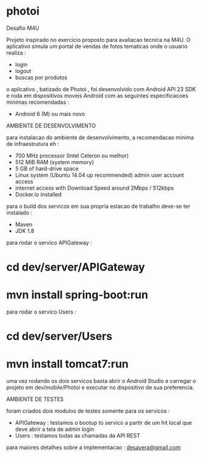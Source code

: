 # photoi
Desafio M4U

Projeto inspirado no exercicio proposto para avaliacao tecnica na M4U. O aplicativo simula um portal de vendas de fotos tematicas onde o usuario realiza :

- login 
- logout
- buscas por produtos

o aplicativo , batizado de Photoi , foi desenvolvido com Android API 23 SDK e roda em dispositivos moveis Android com as seguintes especificacoes minimas recomendadas :

- Android 6 (M) ou mais novo

AMBIENTE DE DESENVOLVIMENTO

para instalacao do ambiente de desenvolvimento, a recomendacao minima de infraestrutura eh :

- 700 MHz processor (Intel Celeron ou melhor)
- 512 MiB RAM (system memory)
- 5 GB of hard-drive space 
- Linux system (Ubuntu 14.04 up recommended) admin user account access
- internet access with Download Speed around 2Mbps / 512kbps
- Docker.io installed

para o build dos servicos em sua propria estacao de trabalho deve-se ter instalado :

- Maven
- JDK 1.8

para rodar o servico APIGateway :

# cd dev/server/APIGateway
# mvn install spring-boot:run

para rodar o servico Users :

# cd dev/server/Users
# mvn install tomcat7:run

uma vez rodando os dois servicos basta abrir o Android Studio e carregar o projeto em dev/mobile/Photoi e executar no dispositivo de sua preferencia.


AMBIENTE DE TESTES

foram criados dois modulos de testes somente para os servicos :

- APIGateway : testamos o bootup to servico a partir de um hit local que deve abrir a tela de admin login
- Users : testamos todas as chamadas da API REST



para maiores detalhes sobre a implementacao : desavera@gmail.com
